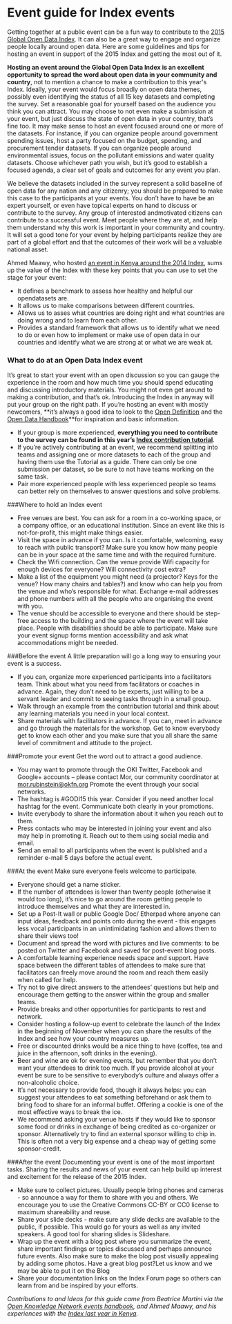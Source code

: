 # Event guide for Index events 

Getting together at a public event can be a fun way to contribute to the [2015 Global Open Data Index](http://global.census.okfn.org/). It can also be a great way to engage and organize people locally around open data. Here are some guidelines and tips for hosting an event in support of the 2015 Index and getting the most out of it. 

**Hosting an event around the Global Open Data Index is an excellent opportunity to spread the word about open data in your community and country**, not to mention a chance to make a contribution to this year's Index. Ideally, your event would focus broadly on open data themes, possibly even identifying the status of all 15 key datasets and completing the survey. Set a reasonable goal for yourself based on the audience you think you can attract. You may choose to not even make a submission at your event, but just discuss the state of open data in your country, that’s fine too. It may make sense to host an event focused around one or more of the datasets. For instance, if you can organize people around government spending issues, host a party focused on the budget, spending, and procurement tender datasets. If you can organize people around environmental issues, focus on the pollutant emissions and water
quality datasets. Choose whichever path you wish, but it’s good to establish a focused agenda, a clear set of goals and outcomes for any event you plan. 

We believe the datasets included in the survey represent a solid baseline of open data for any nation and any citizenry; you should be prepared to make this case to the participants at your events. You don’t have to have be an expert yourself, or even have topical experts on hand to discuss or contribute to the survey. Any group of interested andmotivated citizens can contribute to a successful event. Meet people where they are at, and help them understand why this work is important in your community and country. It will set a good tone for your event by helping participants realize they are part of a global effort and that the outcomes of their work will be a valuable national asset. 

Ahmed Maawy, who hosted [an event in Kenya around the 2014
Index](http://index.okfn.org/stories/2014/kenya/), sums up the value of
the Index with these key points that you can use to set the stage for
your event:

- It defines a benchmark to assess how healthy and helpful our opendatasets are.
- It allows us to make comparisons between different countries.
- Allows us to asses what countries are doing right and what countries are doing wrong and to learn from each other.
- Provides a standard framework that allows us to identify what we need to do or even how to implement or make use of open data in our countries and identify what we are strong at or what we are weak at.

### What to do at an Open Data Index event

It’s great to start your event with an open discussion so you can gauge
the experience in the room and how much time you should spend educating
and discussing introductory materials. You might not even get around to
making a contribution, and that’s ok. Introducing the Index in anyway
will put your group on the right path. If you’re hosting an event with
mostly newcomers, **it’s always a good idea to look to the [Open
Definition](http://opendefinition.org/) and the [Open Data
Handbook](http://opendatahandbook.org/)**for inspiration and basic
information.

- If your group is more experienced, **everything you need to contribute to the survey can be found in this year’s [Index contribution tutorial](http://global.census.okfn.org/tutorial/)**.
- If you’re actively contributing at an event, we recommend splitting into teams and assigning one or more datasets to each of the group and having them use the Tutorial as a guide. There can only be one submission per dataset, so be sure to not have teams working on the same task.
- Pair more experienced people with less experienced people so teams can better rely on themselves to answer questions and solve problems.

###Where to hold an Index event
- Free venues are best. You can ask for a room in a co-working space, or a company office, or an educational institution. Since an event like this is not-for-profit, this might make things easier.
- Visit the space in advance if you can. Is it comfortable, welcoming, easy to reach with public transport? Make sure you know how many people can be in your space at the same time and with the required furniture.
- Check the Wifi connection. Can the venue provide Wifi capacity for enough devices for everyone? Will connectivity cost extra?
- Make a list of the equipment you might need (a projector? Keys for the venue? How many chairs and tables?) and know who can help you from the venue and who’s responsible for what. Exchange e-mail addresses and phone numbers with all the people who are organising the event with you.
- The venue should be accessible to everyone and there should be step-free access to the building and the space where the event will take place. People with disabilities should be able to participate. Make sure your event signup forms mention accessibility and ask what accommodations might be needed.

###Before the event
A little preparation will go a long way to ensuring your event is a success.

- If you can, organize more experienced participants into a facilitators team. 
Think about what you need from facilitators or coaches in advance. Again, they don’t need to be experts, just willing to be a servant leader and commit to seeing tasks through in a small group.
- Walk through an example from the contribution tutorial and think about any learning materials you need in your local context. 
- Share materials with facilitators in advance. If you can, meet in advance and go through the materials for the workshop. Get to know everybody get to know each other and you make sure that you all share the same level of commitment and attitude to the project.

###Promote your event
Get the word out to attract a good audience.

- You may want to promote through the OKI Twitter, Facebook and Google+ accounts – please contact Mor, our community coordinator at mor.rubinstein@okfn.org
Promote the event through your social networks.
- The hashtag is #GODI15 this year. Consider if you need another local hashtag for the event. Communicate both clearly in your promotions.
- Invite everybody to share the information about it when you reach out to them.
- Press contacts who may be interested in joining your event and also may help in promoting it. Reach out to them using social media and email.
- Send an email to all participants when the event is published and a reminder e-mail 5 days before the actual event.

###At the event
Make sure everyone feels welcome to participate.

- Everyone should get a name sticker.
- If the number of attendees is lower than twenty people (otherwise it would too long), it’s nice to go around the room getting people to introduce themselves and what they are interested in.
- Set up a Post-It wall or public Google Doc/ Etherpad where anyone can input ideas, feedback and points onto during the event - this engages less vocal participants in an unintimidating fashion and allows them to share their views too!
- Document and spread the word with pictures and live comments: to be posted on Twitter and Facebook and saved for post-event blog posts.
- A comfortable learning experience needs space and support. Have space between the different tables of attendees to make sure that facilitators can freely move around the room and reach them easily when called for help.
- Try not to give direct answers to the attendees’ questions but help and encourage them getting to the answer within the group and smaller teams.
- Provide breaks and other opportunities for participants to rest and network.
- Consider hosting a follow-up event to celebrate the launch of the Index in the beginning of November when you can share the results of the Index and see how your country measures up.
- Free or discounted drinks would be a nice thing to have (coffee, tea and juice in the afternoon, soft drinks in the evening). 
- Beer and wine are ok for evening events, but remember that you don’t want your attendees to drink too much. If you provide alcohol at your event be sure to be sensitive to everybody’s culture and always offer a non-alcoholic choice. 
- It’s not necessary to provide food, though it always helps: you can suggest your attendees to eat something beforehand or ask them to bring food to share for an informal buffet. Offering a cookie is one of the most effective ways to break the ice. 
- We recommend asking your venue hosts if they would like to sponsor some food or drinks in exchange of being credited as co-organizer or sponsor. Alternatively try to find an external sponsor willing to chip in. This is often not a very big expense and a cheap way of getting some sponsor-credit.

###After the event
Documenting your event is one of the most important tasks. Sharing the results and news of your event can help build up interest and excitement for the release of the 2015 Index. 

- Make sure to collect pictures. Usually people bring phones and cameras - so announce a way for them to share with you and others. We encourage you to use the Creative Commons CC-BY or CC0 license to maximum shareability and reuse.
- Share your slide decks - make sure any slide decks are available to the public, if possible. This would go for yours as well as any invited speakers. A good tool for sharing slides is Slideshare.
- Wrap up the event with a blog post where you summarize the event, share important findings or topics discussed and perhaps announce future events. Also make sure to make the blog post visually appealing by adding some photos. Have a great blog post?Let us know and we may be able to put it on the Blog
- Share your documentation links on the Index Forum page so others can learn from and be inspired by your efforts.

*Contributions to and Ideas for this guide came from Beatrice Martini via the [Open Knowledge Network events handbook](http://wiki.okfn.org/Events_Handbook), and Ahmed Maawy, and his experiences with the [Index last year in Kenya](http://index.okfn.org/stories/2014/kenya/).*

